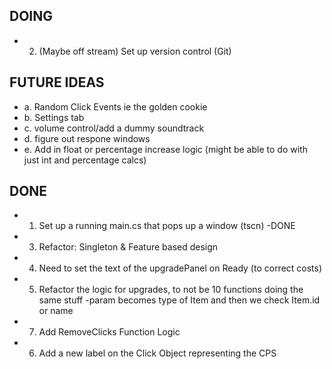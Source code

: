 ## DOING
- 2. (Maybe off stream) Set up version control (Git)



## FUTURE IDEAS
- a. Random Click Events ie the golden cookie
- b. Settings tab
- c. volume control/add a dummy soundtrack
- d. figure out respone windows
- e. Add in float or percentage increase logic (might be able to do with just int and percentage calcs)

## DONE
- 1. Set up a running main.cs that pops up a window (tscn) -DONE
- 3. Refactor: Singleton & Feature based design
- 4. Need to set the text of the upgradePanel on Ready (to correct costs)
- 5. Refactor the logic for upgrades, to not be 10 functions doing the same stuff
		-param becomes type of Item and then we check Item.id or name
- 7. Add RemoveClicks Function Logic
- 6. Add a new label on the Click Object representing the CPS 
